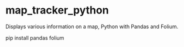 # map_tracker_python
Displays various information on a map, Python with Pandas and Folium. 

pip install pandas folium
